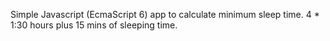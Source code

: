 Simple Javascript (EcmaScript 6) app to calculate minimum sleep time.
4 * 1:30 hours plus 15 mins of sleeping time.
